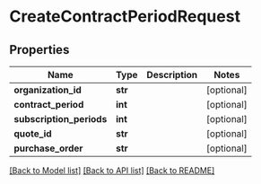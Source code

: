 # CreateContractPeriodRequest

## Properties
Name | Type | Description | Notes
------------ | ------------- | ------------- | -------------
**organization_id** | **str** |  | [optional] 
**contract_period** | **int** |  | [optional] 
**subscription_periods** | **int** |  | [optional] 
**quote_id** | **str** |  | [optional] 
**purchase_order** | **str** |  | [optional] 

[[Back to Model list]](../README.md#documentation-for-models) [[Back to API list]](../README.md#documentation-for-api-endpoints) [[Back to README]](../README.md)

